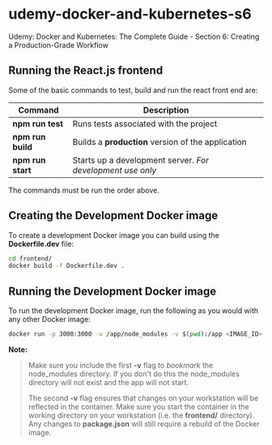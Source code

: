 # udemy-docker-and-kubernetes-s6
Udemy: Docker and Kubernetes: The Complete Guide - Section 6: Creating a Production-Grade Workflow

## Running the React.js frontend

Some of the basic commands to test, build and run the react front end are:

Command | Description
------- | -----------
**npm run test** | Runs tests associated with the project
**npm run build** | Builds a **production** version of the application
**npm run start** | Starts up a development server. *For development use only*

The commands must be run the order above.

## Creating the Development Docker image

To create a development Docker image you can build using the **Dockerfile.dev** file:

```bash
cd frontend/
docker build -f Dockerfile.dev .
```

## Running the Development Docker image

To run the development Docker image, run the following as you would with any other Docker image:

```bash
docker run -p 3000:3000 -v /app/node_modules -v $(pwd):/app <IMAGE_ID>
```

**Note:**
> Make sure you include the first **-v** flag to *bookmark* the node_modules directory. If you don't do this the node_modules directory will not exist and the app will not start.
> 
> The second **-v** flag ensures that changes on your workstation will be reflected in the container. Make sure you start the container in the working directory on your workstation (i.e. the **frontend/** directory). Any changes to **package.json** will still require a rebuild of the Docker image.